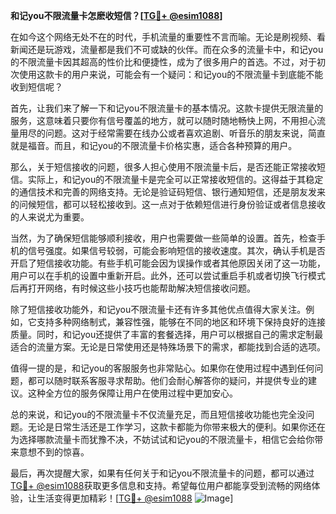 **和记you不限流量卡怎麽收短信？[[TG💪+ @esim1088](https://t.me/s/esim1088)]**

在如今这个网络无处不在的时代，手机流量的重要性不言而喻。无论是刷视频、看新闻还是玩游戏，流量都是我们不可或缺的伙伴。而在众多的流量卡中，和记you的不限流量卡因其超高的性价比和便捷性，成为了很多用户的首选。不过，对于初次使用这款卡的用户来说，可能会有一个疑问：和记you的不限流量卡到底能不能收到短信呢？

首先，让我们来了解一下和记you不限流量卡的基本情况。这款卡提供无限流量的服务，这意味着只要你有信号覆盖的地方，就可以随时随地畅快上网，不用担心流量用尽的问题。这对于经常需要在线办公或者喜欢追剧、听音乐的朋友来说，简直就是福音。而且，和记you的不限流量卡价格实惠，适合各种预算的用户。

那么，关于短信接收的问题，很多人担心使用不限流量卡后，是否还能正常接收短信。实际上，和记you的不限流量卡是完全可以正常接收短信的。这得益于其稳定的通信技术和完善的网络支持。无论是验证码短信、银行通知短信，还是朋友发来的问候短信，都可以轻松接收到。这一点对于依赖短信进行身份验证或者信息接收的人来说尤为重要。

当然，为了确保短信能够顺利接收，用户也需要做一些简单的设置。首先，检查手机的信号强度。如果信号较弱，可能会影响短信的接收速度。其次，确认手机是否开启了短信接收功能。有些手机可能会因为误操作或者其他原因关闭了这一功能，用户可以在手机的设置中重新开启。此外，还可以尝试重启手机或者切换飞行模式后再打开网络，有时候这些小技巧也能帮助解决短信接收问题。

除了短信接收功能外，和记you不限流量卡还有许多其他优点值得大家关注。例如，它支持多种网络制式，兼容性强，能够在不同的地区和环境下保持良好的连接质量。同时，和记you还提供了丰富的套餐选择，用户可以根据自己的需求定制最适合的流量方案。无论是日常使用还是特殊场景下的需求，都能找到合适的选项。

值得一提的是，和记you的客服服务也非常贴心。如果你在使用过程中遇到任何问题，都可以随时联系客服寻求帮助。他们会耐心解答你的疑问，并提供专业的建议。这种全方位的服务保障让用户在使用过程中更加安心。

总的来说，和记you的不限流量卡不仅流量充足，而且短信接收功能也完全没问题。无论是日常生活还是工作学习，这款卡都能为你带来极大的便利。如果你还在为选择哪款流量卡而犹豫不决，不妨试试和记you的不限流量卡，相信它会给你带来意想不到的惊喜。

最后，再次提醒大家，如果有任何关于和记you不限流量卡的问题，都可以通过[TG💪+ @esim1088](https://t.me/s/esim1088)获取更多信息和支持。希望每位用户都能享受到流畅的网络体验，让生活变得更加精彩！[[TG💪+ @esim1088](https://t.me/s/esim1088) ![Image](https://i.postimg.cc/4NQfJmqS/Snipaste-2025-05-13-00-14-12.png)]